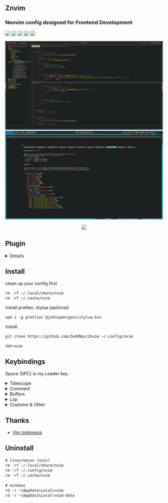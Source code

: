 ## Znvim
### Neovim config designed for Frontend Development

<p align="start">
  <img src="https://img.shields.io/badge/-Tailwind-08BCDC?style=for-the-badge&logo=tailwindcss&logoColor=FFF&labelColor=08BCDC" /> 
  <img src="https://img.shields.io/badge/-JavaScript-302D41?style=for-the-badge&logo=javascript&logoColor=EFD922&labelColor=302D41" /> 
  <img src="https://img.shields.io/badge/-TypeScript-302D41?style=for-the-badge&logo=typescript&logoColor=3072BB&labelColor=302D41" /> 
  <img src="https://img.shields.io/badge/-React-302D41?style=for-the-badge&logo=react&logoColor=08BCDC&labelColor=302D41" /> 
  <img src="https://img.shields.io/badge/-Next-FFF?style=for-the-badge&logo=nextdotjs&logoColor=000&labelColor=FFF" /> 
  <!-- <img src="https://img.shields.io/badge/-Lua-04008F?style=for-the-badge&logo=lua&labelColor=04008F" />  -->
</p>

![nvim](./preview/preview.png)
![startuptime](./preview/startuptime.png)

<p align="center">
    <a href="https://github.com/Zeddnyx/Znvim">
      <img src="https://img.shields.io/github/last-commit/Zeddnyx/Znvim?style=for-the-badge&logo=github&color=7dc4e4&logoColor=D9E0EE&labelColor=302D41"/>
    </a>
</p>

## Plugin
<details>

| Name                  | Plugin                                                                  |
|-----------------------|-------------------------------------------------------------------------|
| Auto Pilot            | [Codeium](https://github.com/Exafunction/codeium.vim)                   |
| Autocompletion        | [Cmp](https://github.com/hrsh7th/nvim-cmp)                              |
| Autoclosing Braces    | [Autopairs](https://github.com/windwp/nvim-autopairs)                   |
| Bars                  | [Bar](https://github.com/romgrk/barbar.nvim)                            |
| Custome Snippet       | [Vsnip](https://github.com/hrsh7th/cmp-vsnip)                           |
| Color Preview         | [Colorizer](https://github.com/NvChad/nvim-colorizer)                   |
| Find Files            | [Telescope](https://github.com/nvim-telescope/telescope.nvim)           |
| Gitsigns              | [Gitsigns](https://github.com/lewis6991/gitsigns.nvim)                  |
| Indentlines           | [Indentlines ](https://github.com/lukas-reineke/indent-blankline.nvim)  |
| Lsp                   | [Lsp](https://github.com/neovim/nvim-lspconfig)                         |
| Nulls                 | [Null-ls](https://github.com/jose-elias-alvarez/null-ls.nvim)           |
| Syntax Highlighting   | [Treesitter](https://github.com/nvim-treesitter/nvim-treesitter)        |
| Themes                | [Gruvbox](https://github.com/Zeddnyx/gruvbox.nvim)                      |
| File Navigation       | [NvimTree](https://github.com/kyazdani42/nvim-tree.lua)                 |
</details>

## Install

clean up your config first
```
rm -rf ~/.local/share/nvim
rm -rf ~/.cache/nvim
```

install prettier, stylua (optional)
```
npm i -g prettier @johnnymorganz/stylua-bin

```

install
```
git clone https://github.com/ZeddNyx/Znvim ~/.config/nvim

```

run `nvim`


## Keybindings

Space (SPC) is my Leader key.

<details>
<summary>Telescope</summary>

| Key Bindings | Description                   |
|--------------|-------------------------------|
| SPC ff       | Telescope find files          |
| SPC fg       | Telescope live grep           |
| SPC fb       | Telescope buffers             |
| SPC gg       | Telescope git commit          |
| SPC gs       | Telescope git status          |
| SPC lf       | Telescope lsp references      |
| SPC ll       | Telescope lsp definitions     |
</details>

<details>
<summary>Comment</summary>

| Key Bindings | Description          |
|--------------|----------------------|
| crr          | Comment jsx          |
| cr (visual)  | Comment jsx          |
| ur (visual)  | Uncomment jsx        |
|              |                      |
| cjj          | Comment js           |
| cj (visual)  | Comment js           |
| uj (visual)  | Uncomment js         |
|              |                      |
| css          | Comment css          |
| cs (visual)  | Comment css          |
| uc (visual)  | Uncomment css        |
|              |                      |
| cll          | Comment lua          |
| cl (visual)  | Comment lua          |
| ul (visual)  | Uncomment lua        |
</details>
  
<details>
<summary>Buffers </summary>
  
| Key Bindings | Description      |
|--------------|------------------|
| Shift h      | Buffer previous  |
| Shift l      | Buffer next      |
| Shift c      | Buffer close     |
| Shift q      | Buffer close all |
</details>
  
<details>
<summary>Lsp</summary>

| Key Bindings | Description      |
|--------------|------------------|
| Shift k      | Hover doc        |
| Shift j      | Previewd efinition |
| Shift r      | Rename           |
</details>

<details>
<summary>Custome & Other</summary>

| Key Bindings | Description             |
|--------------|-------------------------|
| SPC h        | Switch left             |
| SPC j        | Switch down             |
| SPC k        | Switch up               |
| SPC l        | Switch right            |
|              |                         |
| SPC a        | Select all              |
| SPC c        | Clean higlight          |
| SPC e        | File explorer           |
| SPC s        | Find specific word      |
| SPC ss       | Find and replace all    |
| SPC y        | Copy forward word       |
|              |                         |
| SPC ww       | Save file               |
| SPC wa       | Save all file           |
| SPC wq       | Save and quit           |
| SPC qq       | quit nvim               |
|              |                         |
| Shift f      | Prettier                |
| Ctrl g       | Apply Codeium Reference |
</details>


## Thanks

- [Vim Indonesia](https://t.me/VimID)

## Uninstall

```
# linux/macos (unix)
rm -rf ~/.local/share/nvim
rm -rf ~/.config/nvim
rm -rf ~/.cache/nvim

# windows
rd -r ~\AppData\Local\nvim
rd -r ~\AppData\Local\nvim-data
```
